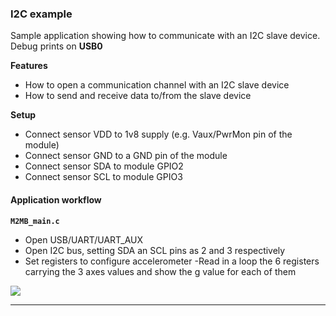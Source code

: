 
### I2C example 

Sample application showing how to communicate with an I2C slave device. Debug prints on **USB0**


**Features**


- How to open a communication channel with an I2C slave device
- How to send and receive data to/from the slave device

**Setup**

- Connect sensor VDD to 1v8 supply (e.g. Vaux/PwrMon pin of the module)
- Connect sensor GND to a GND pin of the module
- Connect sensor SDA to module GPIO2
- Connect sensor SCL to module GPIO3

#### Application workflow

**`M2MB_main.c`**

- Open USB/UART/UART_AUX
- Open I2C bus, setting SDA an SCL pins as 2 and 3 respectively
- Set registers to configure accelerometer
-Read in a loop the 6 registers carrying the 3 axes values and show the g value for each of them



![](../../pictures/samples/i2c_bordered.png)

---------------------

